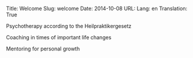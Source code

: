 Title: Welcome
Slug: welcome
Date: 2014-10-08
URL:
Lang: en
Translation: True

Psychotherapy according to the Heilpraktikergesetz  

Coaching in times of important life changes

Mentoring for personal growth

